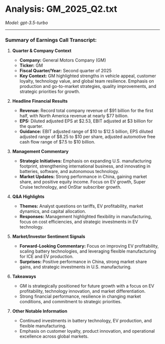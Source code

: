 # Analysis: GM_2025_Q2.txt

*Model: gpt-3.5-turbo*

---

### Summary of Earnings Call Transcript:

1. **Quarter & Company Context**
   - **Company:** General Motors Company (GM)
   - **Ticker:** GM
   - **Fiscal Quarter/Year:** Second quarter of 2025
   - **Key Context:** GM highlighted strengths in vehicle appeal, customer loyalty, technology value, and global team resilience. Emphasis on production and go-to-market strategies, quality improvements, and strategic priorities for growth.

2. **Headline Financial Results**
   - **Revenue:** Record total company revenue of $91 billion for the first half, with North America revenue at nearly $77 billion.
   - **EPS:** Diluted adjusted EPS at $2.53, EBIT adjusted at $3 billion for the quarter.
   - **Guidance:** EBIT adjusted range of $10 to $12.5 billion, EPS diluted adjusted range of $8.25 to $10 per share, adjusted automotive free cash flow range of $7.5 to $10 billion.

3. **Management Commentary**
   - **Strategic Initiatives:** Emphasis on expanding U.S. manufacturing footprint, strengthening international business, and innovating in batteries, software, and autonomous technology.
   - **Market Updates:** Strong performance in China, gaining market share, and positive equity income. Focus on EV growth, Super Cruise technology, and OnStar subscriber growth.

4. **Q&A Highlights**
   - **Themes:** Analyst questions on tariffs, EV profitability, market dynamics, and capital allocation.
   - **Responses:** Management highlighted flexibility in manufacturing, focus on cost efficiencies, and strategic investments in EV technology.

5. **Market/Investor Sentiment Signals**
   - **Forward-Looking Commentary:** Focus on improving EV profitability, scaling battery technologies, and leveraging flexible manufacturing for ICE and EV production.
   - **Surprises:** Positive performance in China, strong market share gains, and strategic investments in U.S. manufacturing.

6. **Takeaways**
   - GM is strategically positioned for future growth with a focus on EV profitability, technology innovation, and market differentiation.
   - Strong financial performance, resilience in changing market conditions, and commitment to strategic priorities.

7. **Other Notable Information**
   - Continued investments in battery technology, EV production, and flexible manufacturing.
   - Emphasis on customer loyalty, product innovation, and operational excellence across global markets.